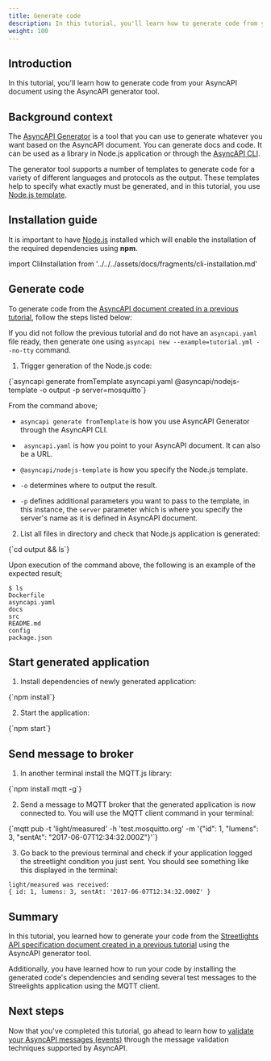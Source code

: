 ```yaml
---
title: Generate code 
description: In this tutorial, you'll learn how to generate code from your AsyncAPI document.
weight: 100
---
```


## Introduction

In this tutorial, you'll learn how to generate code from your AsyncAPI document using the AsyncAPI generator tool.

## Background context
The [AsyncAPI Generator](https://github.com/asyncapi/generator) is a tool that you can use to generate whatever you want based on the AsyncAPI document. You can generate docs and code. It can be used as a library in Node.js application or through the [AsyncAPI CLI](https://github.com/asyncapi/cli).

The generator tool supports a number of templates to generate code for a variety of different languages and protocols as the output. These templates help to specify what exactly must be generated, and in this tutorial, you use [Node.js template](https://github.com/asyncapi/nodejs-template).

## Installation guide
<Remember>

It is important to have [Node.js](https://nodejs.org/en/download/) installed which will enable the installation of the required dependencies using <b>npm</b>.

</Remember>


import CliInstallation from '../../../assets/docs/fragments/cli-installation.md' 

<CliInstallation/>

## Generate code

To generate code from the [AsyncAPI document created in a previous tutorial](https://asyncapi.com/docs/tutorials/create-asyncapi-document), follow the steps listed below:

<Remember>

If you did not follow the previous tutorial and do not have an `asyncapi.yaml` file ready, then generate one using `asyncapi new --example=tutorial.yml --no-tty` command.

</Remember>

1. Trigger generation of the Node.js code:

<CodeBlock language="bash">
{`asyncapi generate fromTemplate asyncapi.yaml @asyncapi/nodejs-template -o output -p server=mosquitto`}
</CodeBlock>

From the command above;

- `asyncapi generate fromTemplate` is how you use AsyncAPI Generator through the AsyncAPI CLI. 

- ` asyncapi.yaml` is how you point to your AsyncAPI document. It can also be a URL. 

- `@asyncapi/nodejs-template` is how you specify the Node.js template.
 
- `-o` determines where to output the result.

- `-p` defines additional parameters you want to pass to the template, in this instance, the `server` parameter which is where you specify the server's name as it is defined in AsyncAPI document.

2. List all files in directory and check that Node.js application is generated:
<CodeBlock language="bash">
{`cd output && ls`}
</CodeBlock>

Upon execution of the command above, the following is an example of the expected result;
```
$ ls
Dockerfile
asyncapi.yaml
docs
src
README.md
config
package.json
```


## Start generated application

1. Install dependencies of newly generated application:
<CodeBlock language="bash">
{`npm install`}
</CodeBlock>

2. Start the application:
<CodeBlock language="bash">
{`npm start`}
</CodeBlock>

## Send message to broker

1. In another terminal install the MQTT.js library:
<CodeBlock language="bash">
{`npm install mqtt -g`}
</CodeBlock>

2. Send a message to MQTT broker that the generated application is now connected to. You will use the MQTT client command in your terminal:
<CodeBlock language="bash">
{`mqtt pub -t 'light/measured' -h 'test.mosquitto.org' -m '{"id": 1, "lumens": 3, "sentAt": "2017-06-07T12:34:32.000Z"}'`}
</CodeBlock>

3. Go back to the previous terminal and check if your application logged the streetlight condition you just sent. You should see something like this displayed in the terminal:

```
light/measured was received:
{ id: 1, lumens: 3, sentAt: '2017-06-07T12:34:32.000Z' }
```

## Summary

In this tutorial, you learned how to generate your code from the [Streetlights API specification document created in a previous tutorial](https://asyncapi.com/docs/tutorials/create-asyncapi-document) using the AsyncAPI generator tool. 

Additionally, you have learned how to run your code by installing the generated code's dependencies and sending several test messages to the Streelights application using the MQTT client.


## Next steps
Now that you've completed this tutorial, go ahead to learn how to [validate your AsyncAPI messages (events)](https://asyncapi.com/docs/tutorials/message-validation.md) through the message validation techniques supported by AsyncAPI.
